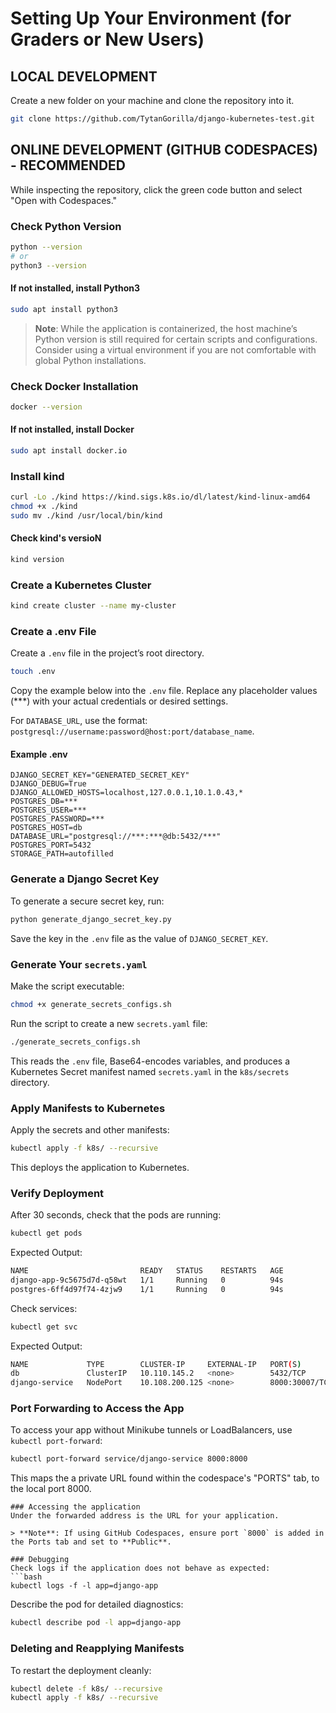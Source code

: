 # Setting Up Your Environment (for Graders or New Users)

## LOCAL DEVELOPMENT
Create a new folder on your machine and clone the repository into it.
```bash
git clone https://github.com/TytanGorilla/django-kubernetes-test.git
```

## ONLINE DEVELOPMENT (GITHUB CODESPACES) - RECOMMENDED
While inspecting the repository, click the green code button and select "Open with Codespaces."

### Check Python Version
```bash
python --version
# or
python3 --version
```
#### If not installed, install Python3
```bash
sudo apt install python3
```
> **Note**: While the application is containerized, the host machine’s Python version is still required for certain scripts and configurations. Consider using a virtual environment if you are not comfortable with global Python installations.

### Check Docker Installation
```bash
docker --version
```
#### If not installed, install Docker
```bash
sudo apt install docker.io
```

### Install kind
```bash
curl -Lo ./kind https://kind.sigs.k8s.io/dl/latest/kind-linux-amd64
chmod +x ./kind
sudo mv ./kind /usr/local/bin/kind
```

#### Check kind's versioN
```bash
kind version
```

### Create a Kubernetes Cluster
```bash
kind create cluster --name my-cluster
```

### Create a .env File
Create a `.env` file in the project’s root directory.
```bash
touch .env
```
Copy the example below into the `.env` file. Replace any placeholder values (***) with your actual credentials or desired settings.

For `DATABASE_URL`, use the format: `postgresql://username:password@host:port/database_name`.

#### Example .env
```
DJANGO_SECRET_KEY="GENERATED_SECRET_KEY"
DJANGO_DEBUG=True
DJANGO_ALLOWED_HOSTS=localhost,127.0.0.1,10.1.0.43,*
POSTGRES_DB=***
POSTGRES_USER=***
POSTGRES_PASSWORD=***
POSTGRES_HOST=db
DATABASE_URL="postgresql://***:***@db:5432/***"
POSTGRES_PORT=5432
STORAGE_PATH=autofilled
```

### Generate a Django Secret Key
To generate a secure secret key, run:
```bash
python generate_django_secret_key.py
```
Save the key in the `.env` file as the value of `DJANGO_SECRET_KEY`.

### Generate Your `secrets.yaml`
Make the script executable:
```bash
chmod +x generate_secrets_configs.sh
```
Run the script to create a new `secrets.yaml` file:
```bash
./generate_secrets_configs.sh
```
This reads the `.env` file, Base64-encodes variables, and produces a Kubernetes Secret manifest named `secrets.yaml` in the `k8s/secrets` directory.

### Apply Manifests to Kubernetes
Apply the secrets and other manifests:
```bash
kubectl apply -f k8s/ --recursive
```
This deploys the application to Kubernetes.

### Verify Deployment
After 30 seconds, check that the pods are running:
```bash
kubectl get pods
```
Expected Output:
```bash
NAME                         READY   STATUS    RESTARTS   AGE
django-app-9c5675d7d-q58wt   1/1     Running   0          94s
postgres-6ff4d97f74-4zjw9    1/1     Running   0          94s
```
Check services:
```bash
kubectl get svc
```
Expected Output:
```bash
NAME             TYPE        CLUSTER-IP     EXTERNAL-IP   PORT(S)          AGE
db               ClusterIP   10.110.145.2   <none>        5432/TCP         3m28s
django-service   NodePort    10.108.200.125 <none>        8000:30007/TCP   3m28s
```

### Port Forwarding to Access the App
To access your app without Minikube tunnels or LoadBalancers, use `kubectl port-forward`:
```bash
kubectl port-forward service/django-service 8000:8000
```
This maps the a private URL found within the codespace's "PORTS" tab, to the local port 8000.

```
### Accessing the application
Under the forwarded address is the URL for your application.

> **Note**: If using GitHub Codespaces, ensure port `8000` is added in the Ports tab and set to **Public**.

### Debugging
Check logs if the application does not behave as expected:
```bash
kubectl logs -f -l app=django-app
```
Describe the pod for detailed diagnostics:
```bash
kubectl describe pod -l app=django-app
```

### Deleting and Reapplying Manifests
To restart the deployment cleanly:
```bash
kubectl delete -f k8s/ --recursive
kubectl apply -f k8s/ --recursive
```

